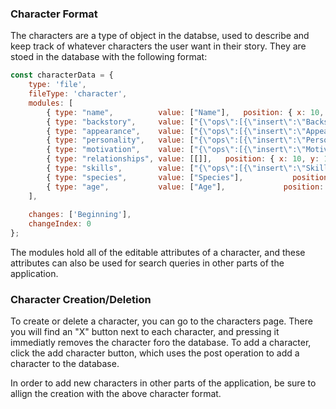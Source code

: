 ### Character Format

The characters are a type of object in the databse, used to describe and keep track of whatever
characters the user want in their story. They are stoed in the database with the following format:

```javascript
const characterData = {
    type: 'file',
    fileType: 'character',
    modules: [
        { type: "name",          value: ["Name"],   position: { x: 10, y: 77 },   size: { width: "104px", height: "40px" }, scripts: ['../scripts/text.js']  },
        { type: "backstory",     value: ["{\"ops\":[{\"insert\":\"Backstory\\n\"}]}"],       position: { x: 524, y: 77 },  size: { width: "400px", height: "140px" }, scripts: ['../scripts/richEditorText.js']  },
        { type: "appearance",    value: ["{\"ops\":[{\"insert\":\"Appearance\\n\"}]}"],      position: { x: 10, y: 400 },  size: { width: "380px", height: "151px" }, scripts: ['../scripts/richEditorText.js']  },
        { type: "personality",   value: ["{\"ops\":[{\"insert\":\"Personality\\n\"}]}"],     position: { x: 524, y: 267 }, size: { width: "400px", height: "196px" }, scripts: ['../scripts/richEditorText.js']  },
        { type: "motivation",    value: ["{\"ops\":[{\"insert\":\"Motivation\\n\"}]}"],      position: { x: 524, y: 522 }, size: { width: "400px", height: "120px" }, scripts: ['../scripts/richEditorText.js']  },
        { type: "relationships", value: [[]],   position: { x: 10, y: 171 },  size: { width: "380px", height: "175px" },  scripts: ['../scripts/characterRelations.js'], },
        { type: "skills",        value: ["{\"ops\":[{\"insert\":\"Skills\\n\"}]}"],          position: { x: 10, y: 600 },  size: { width: "380px", height: "66px" }, scripts: ['../scripts/richEditorText.js'] },
        { type: "species",       value: ["Species"],           position: { x: 296, y: 76 },  size: { width: "94px",  height: "40px" }, scripts: ['../scripts/text.js']  },
        { type: "age",           value: ["Age"],             position: { x: 181, y: 77 },  size: { width: "48px",  height: "40px" }, scripts: ['../scripts/text.js']  },
    ],
   
    changes: ['Beginning'],
    changeIndex: 0
};
```

The modules hold all of the editable attributes of a character, and these attributes can also be
used for search queries in other parts of the application.

### Character Creation/Deletion

To create or delete a character, you can go to the characters page. There you will find an "X" button 
next to each character, and pressing it immediatly removes the character foro the database. To add a
character, click the add character button, which uses the post operation to add a character to the 
database.

In order to add new characters in other parts of the application, be sure to allign the creation
with the above character format.

